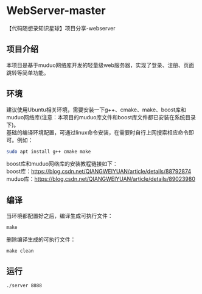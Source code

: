 # WebServer-master
【代码随想录知识星球】项目分享-webserver
## 项目介绍
本项目是基于muduo网络库开发的轻量级web服务器，实现了登录、注册、页面跳转等简单功能。  
## 环境
建议使用Ubuntu相关环境，需要安装一下g++、cmake、make、boost库和muduo网络库(注意：本项目的muduo库文件和boost库文件都已安装在系统目录下)。  
基础的编译环境配置，可通过linux命令安装，在需要时自行上网搜索相应命令即可。例如：  
```sh
sudo apt install g++ cmake make
```  
boost库和muduo网络库的安装教程链接如下：  
boost库：https://blog.csdn.net/QIANGWEIYUAN/article/details/88792874  
muduo库：https://blog.csdn.net/QIANGWEIYUAN/article/details/89023980  
## 编译
当环境都配置好之后，编译生成可执行文件：  
```
make
```  
删除编译生成的可执行文件：  
```
make clean
```  
## 运行
```
./server 8888
```  



